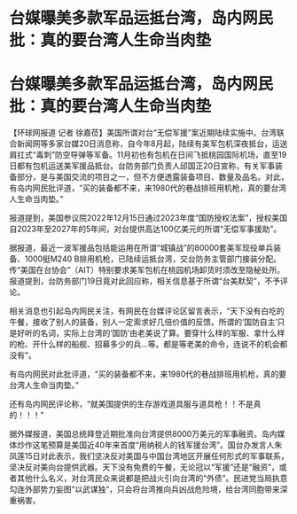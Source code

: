 # 台媒曝美多款军品运抵台湾，岛内网民批：真的要台湾人生命当肉垫

# 台媒曝美多款军品运抵台湾，岛内网民批：真的要台湾人生命当肉垫

【环球网报道 记者
徐嘉莅】美国所谓对台“无偿军援”案近期陆续实施中。台湾联合新闻网等多家台媒20日消息称，自今年8月起，陆续有美军包机深夜抵台，运送肩扛式“毒刺”防空导弹等军备。11月初也有包机在日间飞抵桃园国际机场，直至19日都有包机运送美军援品抵台。台防务部门负责人邱国正20日宣称，有关军事装备部分，是与美国交流的项目之一，但不方便透露装备项目、数量及品名。对此，有岛内网民批评道，“买的装备都不来，来1980代的巷战排班用机枪，真的要台湾人生命当肉垫。”

报道提到，美国参议院2022年12月15日通过2023年度“国防授权法案”，授权美国自2023年至2027年的5年间，对台提供高达100亿美元的所谓“无偿军事援助”。

据报道，最近一波军援品包括能运用在所谓“城镇战”的80000套美军现役单兵装备、1000挺M240
B排用机枪，已陆续运抵台湾，交台防务主管部门接装分配。传“美国在台协会”（AIT）特别要求美军包机在桃园机场卸货时须改至隐秘处所。报道提到，台防务部门19日竟对此回应称，相关信息基于所谓“台美默契”，不予评论。

相关消息也引起岛内网民关注，有网民在台媒评论区留言表示，“天下没有白吃的午餐，接收了别人的装备，别人一定索求好几倍价值的反馈。所谓的‘国防自主’只是好听的名词，实际上台湾的‘国防’由老美说了算。要穿什么样的军服、拿什么样的枪、开什么样的船舰、招募多少的兵...等。都是等老美的命令，连说不的机会都没有”。

有岛内网民对此批评道，“买的装备都不来，来1980代的巷战排班用机枪，真的要台湾人生命当肉垫。”

还有岛内网民评论称，“就美国提供的生存游戏道具服与道具枪！！不是真的！！！”

据外媒报道，美国总统拜登近期批准向台湾提供8000万美元的军事融资。岛内媒体炒作这笔预算是美国近40年来首度“用纳税人的钱军援台湾”。国台办发言人朱凤莲15日对此表示，我们坚决反对美国与中国台湾地区开展任何形式的军事联系，坚决反对美向台提供武器。天下没有免费的午餐，无论冠以“军援”还是“融资”，或者其他什么名义，对台湾民众来说都是把战火引向台湾的“外债”。民进党当局执意勾连外部势力妄图“以武谋独”，只会将台湾推向兵凶战危险境，给台湾同胞带来深重祸害。

